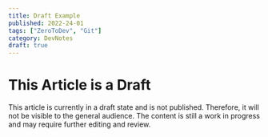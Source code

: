 ```yaml
---
title: Draft Example
published: 2022-24-01
tags: ["ZeroToDev", "Git"]
category: DevNotes
draft: true
---
```


# This Article is a Draft

This article is currently in a draft state and is not published. Therefore, it will not be visible to the general audience. The content is still a work in progress and may require further editing and review.